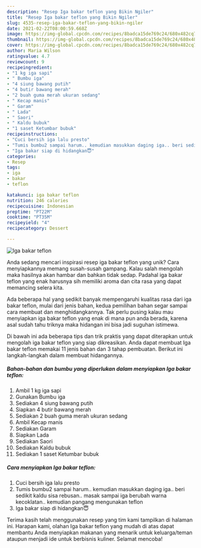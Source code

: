 ```yaml
---
description: "Resep Iga bakar teflon yang Bikin Ngiler"
title: "Resep Iga bakar teflon yang Bikin Ngiler"
slug: 4535-resep-iga-bakar-teflon-yang-bikin-ngiler
date: 2021-02-22T08:00:59.668Z
image: https://img-global.cpcdn.com/recipes/8badca15de769c24/680x482cq70/iga-bakar-teflon-foto-resep-utama.jpg
thumbnail: https://img-global.cpcdn.com/recipes/8badca15de769c24/680x482cq70/iga-bakar-teflon-foto-resep-utama.jpg
cover: https://img-global.cpcdn.com/recipes/8badca15de769c24/680x482cq70/iga-bakar-teflon-foto-resep-utama.jpg
author: Maria Wilson
ratingvalue: 4.7
reviewcount: 9
recipeingredient:
- "1 kg iga sapi"
- " Bumbu iga"
- "4 siung bawang putih"
- "4 butir bawang merah"
- "2 buah guma merah ukuran sedang"
- " Kecap manis"
- " Garam"
- " Lada"
- " Saori"
- " Kaldu bubuk"
- "1 saset Ketumbar bubuk"
recipeinstructions:
- "Cuci bersih iga lalu presto"
- "Tumis bumbu2 sampai harum.. kemudian masukkan daging iga.. beri sedikit kaldu sisa rebusan.. masak sampai iga berubah warna kecoklatan.. kemudian pangang mengunakan teflon"
- "Iga bakar siap di hidangkan😇"
categories:
- Resep
tags:
- iga
- bakar
- teflon

katakunci: iga bakar teflon 
nutrition: 246 calories
recipecuisine: Indonesian
preptime: "PT22M"
cooktime: "PT35M"
recipeyield: "4"
recipecategory: Dessert

---
```



![Iga bakar teflon](https://img-global.cpcdn.com/recipes/8badca15de769c24/680x482cq70/iga-bakar-teflon-foto-resep-utama.jpg)

Anda sedang mencari inspirasi resep iga bakar teflon yang unik? Cara menyiapkannya memang susah-susah gampang. Kalau salah mengolah maka hasilnya akan hambar dan bahkan tidak sedap. Padahal iga bakar teflon yang enak harusnya sih memiliki aroma dan cita rasa yang dapat memancing selera kita.



Ada beberapa hal yang sedikit banyak mempengaruhi kualitas rasa dari iga bakar teflon, mulai dari jenis bahan, kedua pemilihan bahan segar sampai cara membuat dan menghidangkannya. Tak perlu pusing kalau mau menyiapkan iga bakar teflon yang enak di mana pun anda berada, karena asal sudah tahu triknya maka hidangan ini bisa jadi suguhan istimewa.


Di bawah ini ada beberapa tips dan trik praktis yang dapat diterapkan untuk mengolah iga bakar teflon yang siap dikreasikan. Anda dapat membuat Iga bakar teflon memakai 11 jenis bahan dan 3 tahap pembuatan. Berikut ini langkah-langkah dalam membuat hidangannya.

<!--inarticleads1-->

##### Bahan-bahan dan bumbu yang diperlukan dalam menyiapkan Iga bakar teflon:

1. Ambil 1 kg iga sapi
1. Gunakan  Bumbu iga
1. Sediakan 4 siung bawang putih
1. Siapkan 4 butir bawang merah
1. Sediakan 2 buah guma merah ukuran sedang
1. Ambil  Kecap manis
1. Sediakan  Garam
1. Siapkan  Lada
1. Sediakan  Saori
1. Sediakan  Kaldu bubuk
1. Sediakan 1 saset Ketumbar bubuk




<!--inarticleads2-->

##### Cara menyiapkan Iga bakar teflon:

1. Cuci bersih iga lalu presto
1. Tumis bumbu2 sampai harum.. kemudian masukkan daging iga.. beri sedikit kaldu sisa rebusan.. masak sampai iga berubah warna kecoklatan.. kemudian pangang mengunakan teflon
1. Iga bakar siap di hidangkan😇




Terima kasih telah menggunakan resep yang tim kami tampilkan di halaman ini. Harapan kami, olahan Iga bakar teflon yang mudah di atas dapat membantu Anda menyiapkan makanan yang menarik untuk keluarga/teman ataupun menjadi ide untuk berbisnis kuliner. Selamat mencoba!
